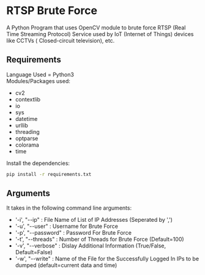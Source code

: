# RTSP Brute Force
A Python Program that uses OpenCV module to brute force RTSP (Real Time Streaming Protocol) Service used by IoT (Internet of Things) devices like CCTVs (
Closed-circuit television), etc.

## Requirements
Language Used = Python3<br />
Modules/Packages used:
* cv2
* contextlib
* io
* sys
* datetime
* urllib
* threading
* optparse
* colorama
* time
<!-- -->
Install the dependencies:
```bash
pip install -r requirements.txt
```
## Arguments
It takes in the following command line arguments:
* '-i', "--ip" : File Name of List of IP Addresses (Seperated by ',')
* '-u', "--user" : Username for Brute Force
* '-p', "--password" : Password For Brute Force
* '-t', "--threads" : Number of Threads for Brute Force (Default=100)
* '-v', "--verbose" : Dislay Additional Information (True/False, Default=False)
* '-w', "--write" : Name of the File for the Successfully Logged In IPs to be dumped (default=current data and time)